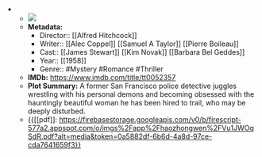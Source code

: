 - 
    - ![](https://m.media-amazon.com/images/M/MV5BYTE4ODEwZDUtNDFjOC00NjAxLWEzYTQtYTI1NGVmZmFlNjdiL2ltYWdlL2ltYWdlXkEyXkFqcGdeQXVyNjc1NTYyMjg@._V1_SX300.jpg)  
    - **Metadata:**
        - Director:: [[Alfred Hitchcock]]
        - Writer:: [[Alec Coppel]] [[Samuel A Taylor]] [[Pierre Boileau]]
        - Cast:: [[James Stewart]] [[Kim Novak]] [[Barbara Bel Geddes]]
        - Year:: [[1958]]
        - Genre:: #Mystery #Romance #Thriller
    - **IMDb:** https://www.imdb.com/title/tt0052357
    - **Plot Summary:** A former San Francisco police detective juggles wrestling with his personal demons and becoming obsessed with the hauntingly beautiful woman he has been hired to trail, who may be deeply disturbed.
    - {{[[pdf]]: https://firebasestorage.googleapis.com/v0/b/firescript-577a2.appspot.com/o/imgs%2Fapp%2Fhaozhongwen%2FVu1JWOqSdR.pdf?alt=media&token=0a5882df-6b6d-4a8d-97ce-cda7641659f3}}
